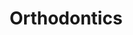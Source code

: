 ---
templateKey: specialties-page
language: en
title: Orthodontics
redirects: /especialidades/ortodoncia/
hero:
  display: true
  type: default
  image: /img/hero-orthodontics.jpg
  parallax: false
  title: >
    <span class="bebas" style="font-family:Bebas Neue Bold;color:white;font-weight:lighter">Orthodontics</span>
  indicator: false
  halfSize: true

procedures:
  display: true
  title: Give your Health the Value It Deserves!
  procedures:
    - title: Facilities
      to: /en/the-clinic/facilities/
      img: /img/procedures-facilities.jpg
    - title: Technology
      to: /en/the-clinic/technology/
      img: /img/procedures-technology.jpg
    - title: Professional Staff
      to:  /en/professional-staff/
      img: /img/procedures-professionals.png
---